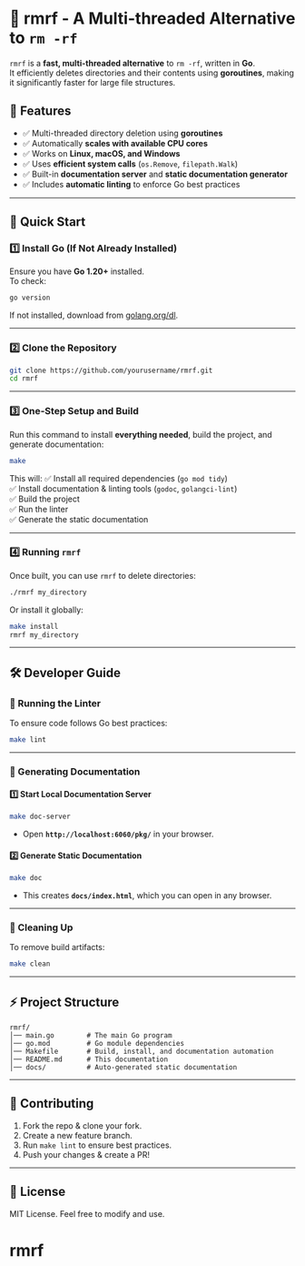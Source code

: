 
# 🚀 rmrf - A Multi-threaded Alternative to `rm -rf`

`rmrf` is a **fast, multi-threaded alternative** to `rm -rf`, written in **Go**.  
It efficiently deletes directories and their contents using **goroutines**, making it significantly faster for large file structures.

## 📌 Features
- ✅ Multi-threaded directory deletion using **goroutines**
- ✅ Automatically **scales with available CPU cores**
- ✅ Works on **Linux, macOS, and Windows**
- ✅ Uses **efficient system calls** (`os.Remove`, `filepath.Walk`)
- ✅ Built-in **documentation server** and **static documentation generator**
- ✅ Includes **automatic linting** to enforce Go best practices

---

## 🚀 Quick Start

### **1️⃣ Install Go (If Not Already Installed)**
Ensure you have **Go 1.20+** installed.  
To check:
```sh
go version
```
If not installed, download from [golang.org/dl](https://golang.org/dl).

---

### **2️⃣ Clone the Repository**
```sh
git clone https://github.com/yourusername/rmrf.git
cd rmrf
```

---

### **3️⃣ One-Step Setup and Build**
Run this command to install **everything needed**, build the project, and generate documentation:
```sh
make
```
This will:
✅ Install all required dependencies (`go mod tidy`)  
✅ Install documentation & linting tools (`godoc`, `golangci-lint`)  
✅ Build the project  
✅ Run the linter  
✅ Generate the static documentation

---

### **4️⃣ Running `rmrf`**
Once built, you can use `rmrf` to delete directories:
```sh
./rmrf my_directory
```
Or install it globally:
```sh
make install
rmrf my_directory
```

---

## 🛠 Developer Guide

### **🔹 Running the Linter**
To ensure code follows Go best practices:
```sh
make lint
```

---

### **📖 Generating Documentation**
#### **1️⃣ Start Local Documentation Server**
```sh
make doc-server
```
- Open **`http://localhost:6060/pkg/`** in your browser.

#### **2️⃣ Generate Static Documentation**
```sh
make doc
```
- This creates **`docs/index.html`**, which you can open in any browser.

---

### **🧹 Cleaning Up**
To remove build artifacts:
```sh
make clean
```

---

## ⚡ **Project Structure**
```
rmrf/
│── main.go        # The main Go program
│── go.mod         # Go module dependencies
│── Makefile       # Build, install, and documentation automation
│── README.md      # This documentation
│── docs/          # Auto-generated static documentation
```

---

## 🚀 **Contributing**
1. Fork the repo & clone your fork.
2. Create a new feature branch.
3. Run `make lint` to ensure best practices.
4. Push your changes & create a PR!

---

## 📜 **License**
MIT License. Feel free to modify and use.
# rmrf
